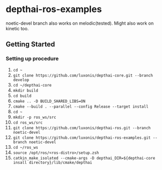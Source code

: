 # depthai-ros-examples
noetic-devel branch also works on melodic(tested). Might also work on kinetic too.


## Getting Started
### Setting up procedure

1. `cd ~`
2. `git clone https://github.com/luxonis/depthai-core.git --branch develop`
3. `cd ~/depthai-core`
4. `mkdir build`
5. `cd build`
6. `cmake .. -D BUILD_SHARED_LIBS=ON`
7. `cmake --build . --parallel --config Release --target install`   
8. `cd ~`
9. `mkdir -p ros_ws/src`
10. `cd ros_ws/src`
11. `git clone https://github.com/luxonis/depthai-ros.git --branch noetic-devel`
12. `git clone https://github.com/luxonis/depthai-ros-examples.git --branch noetic-devel`
13. `cd ~/ros_ws`
14. `source /opt/ros/<ros-distro>/setup.zsh`     
15. `catkin_make_isolated --cmake-args -D depthai_DIR=${depthai-core insall directory}/lib/cmake/depthai`
